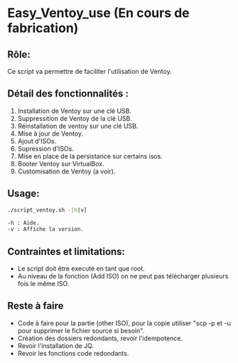# Easy_Ventoy_use (En cours de fabrication)

## Rôle:

Ce script va permettre de faciliter l'utilisation de Ventoy.

## Détail des fonctionnalités :

1. Installation de Ventoy sur une clé USB.
2. Suppressition de Ventoy de la clé USB.
3. Réinstallation de ventoy sur une clé USB.
4. Mise à jour de Ventoy.
5. Ajout d'ISOs.
6. Supression d'ISOs.
7. Mise en place de la persistance sur certains isos.
8. Booter Ventoy sur VirtualBox.
9. Customisation de Ventoy (a voir).

## Usage:

```bash
./script_ventoy.sh -[h|v]

-h : Aide.
-v : Affiche la version.
```               
## Contraintes et limitations:
* Le script doit être executé en tant que root.
* Au niveau de la fonction (Add ISO) on ne peut pas télécharger plusieurs fois le même ISO.

## Reste à faire
* Code à faire pour la partie (other ISO), pour la copie utiliser "scp -p et -u pour supprimer le fichier source si besoin".
* Création des dossiers redondants, revoir l'idempotence.
* Revoir l'installation de JQ.
* Revoir les fonctions code redondants.
